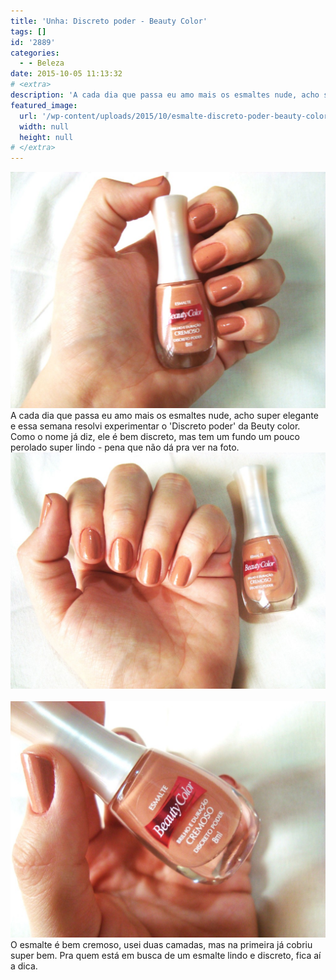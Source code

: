 ```yaml
---
title: 'Unha: Discreto poder - Beauty Color'
tags: []
id: '2889'
categories:
  - - Beleza
date: 2015-10-05 11:13:32
# <extra>
description: 'A cada dia que passa eu amo mais os esmaltes nude, acho super elegante e essa semana resolvi experimentar o &#8216;Discreto poder&#8217; da Beuty color. Como o nome já diz, ele é bem discreto, mas tem um fundo um pouco perolado super lindo &#8211; pena que não dá pra ver na foto. &nbsp; O esmalte é bem cremoso, usei duas camadas, mas na primeira já cobriu super bem. Pra quem está em busca de um esmalte lindo e discreto, fica aí a dica.'
featured_image: 
  url: '/wp-content/uploads/2015/10/esmalte-discreto-poder-beauty-color-1024x768.jpg'
  width: null
  height: null
# </extra>
---
```


[![esmalte -  nude - beauty color](/wp-content/uploads/2015/10/esmalte-discreto-poder-beauty-color-1024x768.jpg)](/wp-content/uploads/2015/10/esmalte-discreto-poder-beauty-color.jpg) A cada dia que passa eu amo mais os esmaltes nude, acho super elegante e essa semana resolvi experimentar o 'Discreto poder' da Beuty color. Como o nome já diz, ele é bem discreto, mas tem um fundo um pouco perolado super lindo - pena que não dá pra ver na foto. [![esmalte - nude - beuaty color - discreto poder](/wp-content/uploads/2015/10/beuty-color-discreto-poder-1024x768.jpg)](/wp-content/uploads/2015/10/beuty-color-discreto-poder.jpg)   [![esmalte nude - beauty color - perolado ](/wp-content/uploads/2015/10/esmalte-nude-beauty-color-1024x768.jpg)](/wp-content/uploads/2015/10/esmalte-nude-beauty-color.jpg) O esmalte é bem cremoso, usei duas camadas, mas na primeira já cobriu super bem. Pra quem está em busca de um esmalte lindo e discreto, fica aí a dica.
